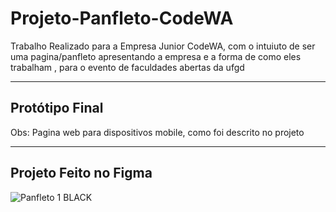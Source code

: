 # Projeto-Panfleto-CodeWA
Trabalho Realizado para a Empresa Junior CodeWA, com o intuiuto de ser uma pagina/panfleto apresentando a empresa e a forma de como eles trabalham , para o evento de faculdades abertas da ufgd

-----------------------------------------------------
Protótipo Final
-
Obs: Pagina web para dispositivos mobile, como foi descrito no projeto

-----------------------------------------------------
Projeto Feito no Figma
-


![Panfleto 1 BLACK](https://github.com/RyanZanardo/Projeto-Panfleto-CodeWA/assets/123217928/05cd4766-c225-4ae4-a941-6d112e196e34)
